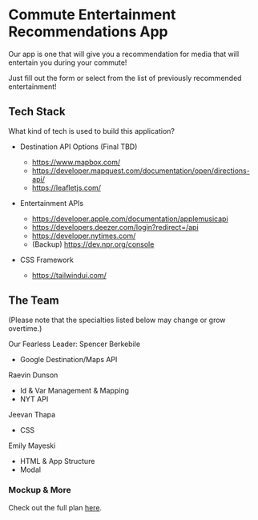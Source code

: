 # Commute Entertainment Recommendations App

Our app is one that will give you a recommendation for media that will entertain you during your commute!

Just fill out the form or select from the list of previously recommended entertainment!

## Tech Stack

What kind of tech is used to build this application? 

- Destination API Options (Final TBD)
    - https://www.mapbox.com/
    - https://developer.mapquest.com/documentation/open/directions-api/
    - https://leafletjs.com/

- Entertainment APIs
    - https://developer.apple.com/documentation/applemusicapi
    - https://developers.deezer.com/login?redirect=/api
    - https://developer.nytimes.com/
    - (Backup) https://dev.npr.org/console

- CSS Framework
    - https://tailwindui.com/


## The Team
(Please note that the specialties listed below may change or grow overtime.)

Our Fearless Leader: Spencer Berkebile
- Google Destination/Maps API

Raevin Dunson
- Id & Var Management & Mapping
- NYT API

Jeevan Thapa
- CSS

Emily Mayeski
- HTML & App Structure
- Modal


### Mockup & More



Check out the full plan [here](https://docs.google.com/presentation/d/1dZrm6GDdvsrh3AaV2AbNpvkwBbwebiKXFVCMyFsULBg/edit?usp=sharing). 